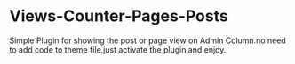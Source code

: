 # Views-Counter-Pages-Posts
Simple Plugin for showing the post or page view on Admin Column.no need to add code to theme file.just activate the plugin and enjoy.
